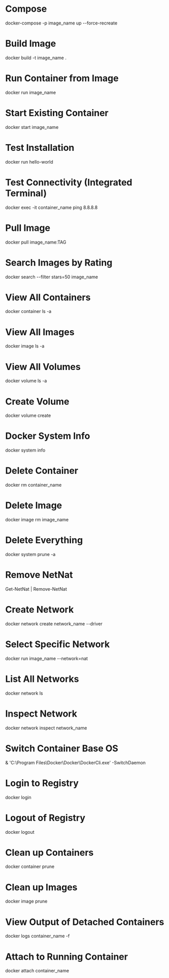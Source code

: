 # Compose
docker-compose -p image_name up --force-recreate

# Build Image
docker build -t image_name .

# Run Container from Image
docker run image_name

# Start Existing Container
docker start image_name

# Test Installation
docker run hello-world

# Test Connectivity (Integrated Terminal)
docker exec -it container_name ping 8.8.8.8

# Pull Image
docker pull image_name:TAG

# Search Images by Rating
docker search --filter stars=50 image_name

# View All Containers
docker container ls -a

# View All Images
docker image ls -a

# View All Volumes
docker volume ls -a

# Create Volume
docker volume create

# Docker System Info
docker system info

# Delete Container 
docker rm container_name

# Delete Image
docker image rm image_name

# Delete Everything 
docker system prune -a

# Remove NetNat
Get-NetNat | Remove-NetNat

# Create Network
docker network create network_name --driver <nat>

# Select Specific Network
docker run image_name --network=nat

# List All Networks
docker network ls 

# Inspect Network
docker network inspect network_name

# Switch Container Base OS
& 'C:\Program Files\Docker\Docker\DockerCli.exe' -SwitchDaemon

# Login to Registry
docker login

# Logout of Registry
docker logout

# Clean up Containers
docker container prune

# Clean up Images
docker image prune

# View Output of Detached Containers
docker logs container_name -f

# Attach to Running Container
docker attach container_name 
